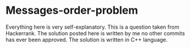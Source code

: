 # Messages-order-problem
Everything here is very self-explanatory. This is a question taken from Hackerrank. The solution posted here is written by me no other commits has ever been approved. The solution is written in C++ language.
